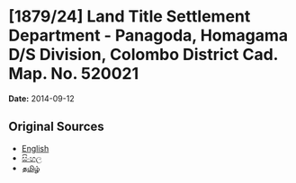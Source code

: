 # [1879/24] Land Title Settlement Department - Panagoda, Homagama D/S Division, Colombo District Cad. Map. No. 520021

**Date:** 2014-09-12

## Original Sources

- [English](https://documents.gov.lk/view/extra-gazettes/2014/9/1879-24_E.pdf)
- [සිංහල](https://documents.gov.lk/view/extra-gazettes/2014/9/1879-24_S.pdf)
- [தமிழ்](https://documents.gov.lk/view/extra-gazettes/2014/9/1879-24_T.pdf)
